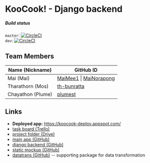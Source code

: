 # KooCook! - Django backend 

##### Build status
`master`: [![CircleCI](https://circleci.com/gh/KooCook/koocook-dj/tree/master.svg?style=svg&circle-token=fd2434f2ab70aacb8216f2242e272abeae57859c)](https://circleci.com/gh/KooCook/koocook-dj/tree/master)  
`dev`: [![CircleCI](https://circleci.com/gh/KooCook/koocook-dj/tree/dev.svg?style=svg&circle-token=fd2434f2ab70aacb8216f2242e272abeae57859c)](https://circleci.com/gh/KooCook/koocook-dj/tree/dev)

## Team Members

| Name (Nickname)   | GitHub ID |
|-------------------|-----------|
| Mai (Mai)         | [MaiMee1](https://github.com/MaiMee1/) \| [MaiNorapong](https://github.com/MaiNorapong/)
| Tharathorn (Mos)  | [th-bunratta](https://github.com/th-bunratta/)
| Chayathon (Plume) | [plumest](https://github.com/plumest/)

## Links

- **Deployed app:** https://koocook-deploy.appspot.com/
- [task board (Trello)](https://trello.com/b/32svKah9/isp19-koocook)
- [project folder (Drive)](https://drive.google.com/open?id=1GpXj0oaM3n29aJF2YNDhjJwkCqqHa-04)
- [main app (GitHub)](https://github.com/KooCook/koocook/tree/dev)
- [django backend (GitHub)](https://github.com/KooCook/koocook-dj/tree/dev)
- [static mockup (GitHub)](https://github.com/th-bunratta/KooCook-static-mockup)
- [datatrans (GitHub)](https://github.com/KooCook/datatrans) -- supporting package for data transformation
